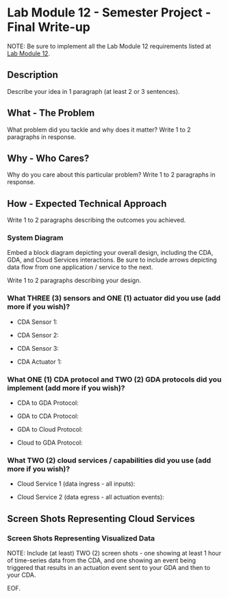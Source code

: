 # Lab Module 12 - Semester Project - Final Write-up

NOTE: Be sure to implement all the Lab Module 12 requirements listed at [Lab Module 12](https://github.com/orgs/programming-the-iot/projects/1#column-10488565).


## Description

Describe your idea in 1 paragraph (at least 2 or 3 sentences).



## What - The Problem 

What problem did you tackle and why does it matter? Write 1 to 2 paragraphs in response.



## Why - Who Cares? 

Why do you care about this particular problem? Write 1 to 2 paragraphs in response.



## How - Expected Technical Approach

Write 1 to 2 paragraphs describing the outcomes you achieved.


### System Diagram

Embed a block diagram depicting your overall design, including the CDA, GDA, and Cloud Services interactions.
Be sure to include arrows depicting data flow from one application / service to the next.



Write 1 to 2 paragraphs describing your design.



### What THREE (3) sensors and ONE (1) actuator did you use (add more if you wish)?

- CDA Sensor 1: 

- CDA Sensor 2: 

- CDA Sensor 3: 

- CDA Actuator 1: 



### What ONE (1) CDA protocol and TWO (2) GDA protocols did you implement (add more if you wish)?

- CDA to GDA Protocol: 

- GDA to CDA Protocol: 

- GDA to Cloud Protocol: 

- Cloud to GDA Protocol: 


 
### What TWO (2) cloud services / capabilities did you use (add more if you wish)?

- Cloud Service 1 (data ingress - all inputs):

- Cloud Service 2 (data egress - all actuation events):



## Screen Shots Representing Cloud Services



### Screen Shots Representing Visualized Data

NOTE: Include (at least) TWO (2) screen shots - one showing at least 1 hour
of time-series data from the CDA, and one showing an event being triggered
that results in an actuation event sent to your GDA and then to your CDA.



EOF.
